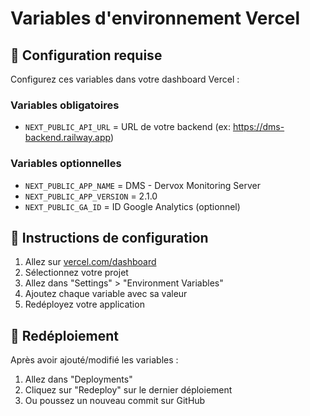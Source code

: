 # Variables d'environnement Vercel

## 🔧 Configuration requise

Configurez ces variables dans votre dashboard Vercel :

### Variables obligatoires
- `NEXT_PUBLIC_API_URL` = URL de votre backend (ex: https://dms-backend.railway.app)

### Variables optionnelles
- `NEXT_PUBLIC_APP_NAME` = DMS - Dervox Monitoring Server
- `NEXT_PUBLIC_APP_VERSION` = 2.1.0
- `NEXT_PUBLIC_GA_ID` = ID Google Analytics (optionnel)

## 📝 Instructions de configuration

1. Allez sur [vercel.com/dashboard](https://vercel.com/dashboard)
2. Sélectionnez votre projet
3. Allez dans "Settings" > "Environment Variables"
4. Ajoutez chaque variable avec sa valeur
5. Redéployez votre application

## 🔄 Redéploiement

Après avoir ajouté/modifié les variables :
1. Allez dans "Deployments"
2. Cliquez sur "Redeploy" sur le dernier déploiement
3. Ou poussez un nouveau commit sur GitHub 